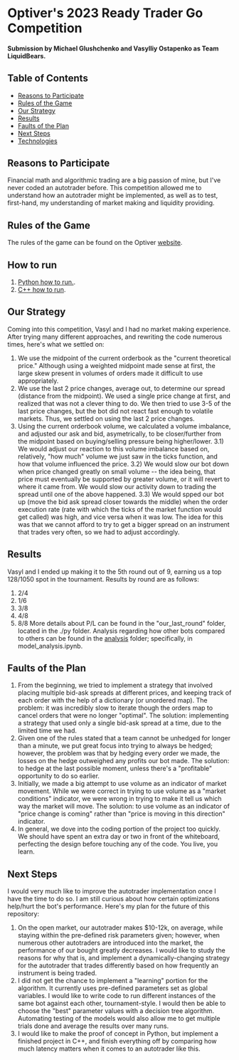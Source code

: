 # Optiver's 2023 Ready Trader Go Competition
#### Submission by Michael Glushchenko and Vasylliy Ostapenko as Team LiquidBears.

## Table of Contents
* [Reasons to Participate](https://github.com/mglush/ready-trader-go-2023/blob/main/README.md#reasons-to-participate)
* [Rules of the Game](https://github.com/mglush/ready-trader-go-2023/blob/main/README.md#rules-of-the-game)
* [Our Strategy](https://github.com/mglush/ready-trader-go-2023/blob/main/README.md#our-strategy)
* [Results](https://github.com/mglush/ready-trader-go-2023/blob/main/README.md#results)
* [Faults of the Plan](https://github.com/mglush/ready-trader-go-2023/blob/main/README.md#faults-of-the-plan)
* [Next Steps](https://github.com/mglush/ready-trader-go-2023/blob/main/README.md#next-steps)
* [Technologies](https://github.com/mglush/ready-trader-go-2023/blob/main/README.md#technologies)

## Reasons to Participate
Financial math and algorithmic trading are a big passion of mine, but I've never coded an autotrader before. This competition allowed me to understand how an autotrader might be implemented, as well as to test, first-hand, my understanding of market making and liquidity providing.

## Rules of the Game
The rules of the game can be found on the Optiver [website](https://readytradergo.optiver.com/how-to-play/).

## How to run
1) [Python how to run.](https://github.com/mglush/ready-trader-go-2023/tree/main/py#ready-trader-go).
2) [C++ how to run](https://github.com/mglush/ready-trader-go-2023/tree/main/cpp#ready-trader-go).

## Our Strategy
Coming into this competition, Vasyl and I had no market making experience. After trying many different approaches, and rewriting the code numerous times, here's what we settled on:
  1) We use the midpoint of the current orderbook as the "current theoretical price." Although using a weighted midpoint made sense at first, the large skew present in volumes of orders made it difficult to use appropriately. 
  2) We use the last 2 price changes, average out, to determine our spread (distance from the midpoint). We used a single price change at first, and realized that was not a clever thing to do. We then tried to use 3-5 of the last price changes, but the bot did not react fast enough to volatile markets. Thus, we settled on using the last 2 price changes.
  3) Using the current orderbook volume, we calculated a volume imbalance, and adjusted our ask and bid, asymetrically, to be closer/further from the midpoint based on buying/selling pressure being higher/lower.
    3.1) We would adjust our reaction to this volume imbalance based on, relatively, "how much" volume we just saw in the ticks function, and how that volume influenced the price.
    3.2) We would slow our bot down when price changed greatly on small volume -- the idea being, that price must eventually be supported by greater volume, or it will revert to where it came from. We would slow our activity down to trading the spread until one of the above happened.
    3.3) We would spped our bot up (move the bid ask spread closer towards the middle) when the order execution rate (rate with which the ticks of the market function would get called) was high, and vice versa when it was low. The idea for this was that we cannot afford to try to get a bigger spread on an instrument that trades very often, so we had to adjust accordingly.

## Results
Vasyl and I ended up making it to the 5th round out of 9, earning us a top 128/1050 spot in the tournament. Results by round are as follows:
  1) 2/4
  2) 1/6
  3) 3/8
  4) 4/8
  5) 8/8
More details about P/L can be found in the "our_last_round" folder, located in the ./py folder.
Analysis regarding how other bots compared to others can be found in the [analysis](https://github.com/mglush/ready-trader-go-2023/tree/main/py/analysis) folder; specifically, in model_analysis.ipynb.

## Faults of the Plan
  1) From the beginning, we tried to implement a strategy that involved placing multiple bid-ask spreads at different prices, and keeping track of each order with the help of a dictionary (or unordered map). The problem: it was incredibly slow to iterate though the orders map to cancel orders that were no longer "optimal". The solution: implementing a strategy that used only a single bid-ask spread at a time, due to the limited time we had.
  2) Given one of the rules stated that a team cannot be unhedged for longer than a minute, we put great focus into trying to always be hedged; however, the problem was that by hedging every order we made, the losses on the hedge outweighed any profits our bot made. The solution: to hedge at the last possible moment, unless there's a "profitable" opportunity to do so earlier.
  3) Initially, we made a big attempt to use volume as an indicator of market movement. While we were correct in trying to use volume as a "market conditions" indicator, we were wrong in trying to make it tell us which way the market will move. The solution: to use volume as an indicator of "price change is coming" rather than "price is moving in this direction" indicator.
  4) In general, we dove into the coding portion of the project too quickly. We should have spent an extra day or two in front of the whiteboard, perfecting the design before touching any of the code. You live, you learn.

## Next Steps 
I would very much like to improve the autotrader implementation once I have the time to do so. I am still curious about how certain optimizations help/hurt the bot's performance. Here's my plan for the future of this repository:
  1) On the open market, our autotrader makes $10-12k, on average, while staying within the pre-defined risk parameters given; however, when numerous other autotraders are introduced into the market, the performance of our bought greatly decreases. I would like to study the reasons for why that is, and implement a dynamically-changing strategy for the autotrader that trades differently based on how frequently an instrument is being traded.
  2) I did not get the chance to implement a "learning" portion for the algorithm. It currently uses pre-defined parameters set as global variables. I would like to write code to run different instances of the same bot against each other, tournament-style. I would then be able to choose the "best" parameter values with a decision tree algorithm. Automating testing of the models would also allow me to get multiple trials  done and average the results over many runs.
  3) I would like to make the proof of concept in Python, but implement a finished project in C++, and finish everything off by comparing how much latency matters when it comes to an autotrader like this.
